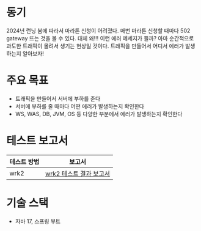 # 동기
2024년 런닝 붐에 따라서 마라톤 신청이 어려졌다. 
매번 마라톤 신청할 때마다 502 gateway 뜨는 것을 볼 수 있다. 
대체 왜!!! 이런 에러 메세지가 뜰까? 
아마 순간적으로 과도한 트래픽이 몰려서 생기는 현상일 것이다. 
트래픽을 만들어서 어디서 에러가 발생하는지 알아보자!

# 주요 목표
- 트래픽을 만들어서 서버에 부하를 준다
- 서버에 부하를 줄 때마다 어떤 에러가 발생하는지 확인한다
- WS, WAS, DB, JVM, OS 등 다양한 부분에서 에러가 발생하는지 확인한다

# 테스트 보고서
테스트 방법 | 보고서
--------|-----------
wrk2 | [wrk2 테스트 결과 보고서](result/wrk/README.md)

# 기술 스택
- 자바 17, 스프링 부트

